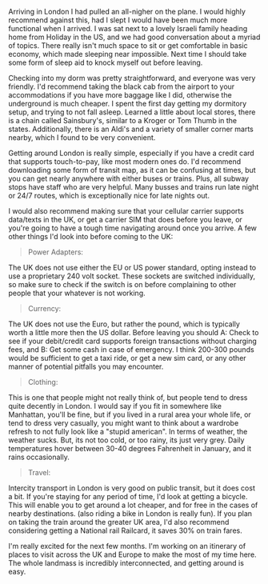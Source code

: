
Arriving in London I had pulled an all-nigher on the plane. I would highly recommend against this, had I slept I would have been much more functional when I arrived. I was sat next to a lovely Israeli family heading home from Holiday in the US, and we had good conversation about a myriad of topics. There really isn't much space to sit or get comfortable in basic economy, which made sleeping near impossible. Next time I should take some form of sleep aid to knock myself out before leaving. 

Checking into my dorm was pretty straightforward, and everyone was very friendly. I'd recommend taking the black cab from the airport to your accommodations if you have more baggage like I did, otherwise the underground is much cheaper. I spent the first day getting my dormitory setup, and trying to not fall asleep. Learned a little about local stores, there is a chain called Sainsbury's, similar to a Kroger or Tom Thumb in the states. Additionally, there is an Aldi's and a variety of smaller corner marts nearby, which I found to be very convenient. 

Getting around London is really simple, especially if you have a credit card that supports touch-to-pay, like most modern ones do. I'd recommend downloading some form of transit map, as it can be confusing at times, but you can get nearly anywhere with either buses or trains. Plus, all subway stops have staff who are very helpful. Many busses and trains run late night or 24/7 routes, which is exceptionally nice for late nights out. 

I would also recommend making sure that your cellular carrier supports data/texts in the UK, or get a carrier SIM that does before you leave, or you're going to have a tough time navigating around once you arrive. A few other things I'd look into before coming to the UK: 

> Power Adapters:

The UK does not use either the EU or US power standard, opting instead to use a proprietary 240 volt socket. These sockets are switched individually, so make sure to check if the switch is on before complaining to other people that your whatever is not working. 

> Currency:

The UK does not use the Euro, but rather the pound, which is typically worth a little more then the US dollar. Before leaving you should A: Check to see if your debit/credit card supports foreign transactions without charging fees, and B: Get some cash in case of emergency. I think 200-300 pounds would be sufficient to get a taxi ride, or get a new sim card, or any other manner of potential pitfalls you may encounter. 

> Clothing:

This is one that people might not really think of, but people tend to dress quite decently in London. I would say if you fit in somewhere like Manhattan, you'll be fine, but if you lived in a rural area your whole life, or tend to dress very casually, you might want to think about a wardrobe refresh to not fully look like a "stupid american". In terms of weather, the weather sucks. But, its not too cold, or too rainy, its just very grey. Daily temperatures hover between 30-40 degrees Fahrenheit in January, and it rains occasionally.

> Travel:

Intercity transport in London is very good on public transit, but it does cost a bit. If you're staying for any period of time, I'd look at getting a bicycle. This will enable you to get around a lot cheaper, and for free in the cases of nearby destinations. (also riding a bike in London is really fun). If you plan on taking the train around the greater UK area, I'd also recommend considering getting a National rail Railcard, it saves 30% on train fares. 

I'm really excited for the next few months. I'm working on an itinerary of places to visit across the UK and Europe to make the most of my time here. The whole landmass is incredibly interconnected, and getting around is easy. 



